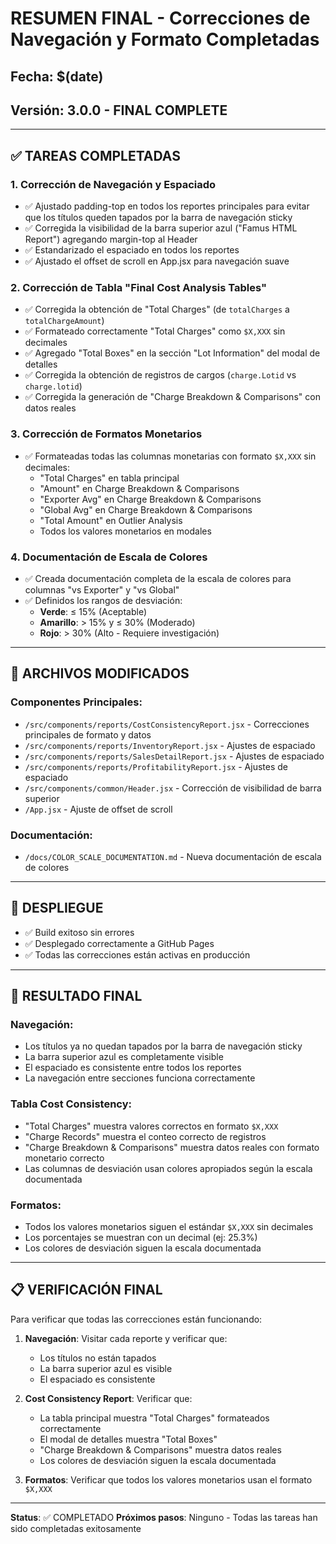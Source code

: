 # RESUMEN FINAL - Correcciones de Navegación y Formato Completadas

## Fecha: $(date)
## Versión: 3.0.0 - FINAL COMPLETE

---

## ✅ TAREAS COMPLETADAS

### 1. **Corrección de Navegación y Espaciado**
- ✅ Ajustado padding-top en todos los reportes principales para evitar que los títulos queden tapados por la barra de navegación sticky
- ✅ Corregida la visibilidad de la barra superior azul ("Famus HTML Report") agregando margin-top al Header
- ✅ Estandarizado el espaciado en todos los reportes
- ✅ Ajustado el offset de scroll en App.jsx para navegación suave

### 2. **Corrección de Tabla "Final Cost Analysis Tables"**
- ✅ Corregida la obtención de "Total Charges" (de `totalCharges` a `totalChargeAmount`)
- ✅ Formateado correctamente "Total Charges" como `$X,XXX` sin decimales
- ✅ Agregado "Total Boxes" en la sección "Lot Information" del modal de detalles
- ✅ Corregida la obtención de registros de cargos (`charge.Lotid` vs `charge.lotid`)
- ✅ Corregida la generación de "Charge Breakdown & Comparisons" con datos reales

### 3. **Corrección de Formatos Monetarios**
- ✅ Formateadas todas las columnas monetarias con formato `$X,XXX` sin decimales:
  - "Total Charges" en tabla principal
  - "Amount" en Charge Breakdown & Comparisons
  - "Exporter Avg" en Charge Breakdown & Comparisons
  - "Global Avg" en Charge Breakdown & Comparisons
  - "Total Amount" en Outlier Analysis
  - Todos los valores monetarios en modales

### 4. **Documentación de Escala de Colores**
- ✅ Creada documentación completa de la escala de colores para columnas "vs Exporter" y "vs Global"
- ✅ Definidos los rangos de desviación:
  - **Verde**: ≤ 15% (Aceptable)
  - **Amarillo**: > 15% y ≤ 30% (Moderado)
  - **Rojo**: > 30% (Alto - Requiere investigación)

---

## 📁 ARCHIVOS MODIFICADOS

### Componentes Principales:
- `/src/components/reports/CostConsistencyReport.jsx` - Correcciones principales de formato y datos
- `/src/components/reports/InventoryReport.jsx` - Ajustes de espaciado
- `/src/components/reports/SalesDetailReport.jsx` - Ajustes de espaciado
- `/src/components/reports/ProfitabilityReport.jsx` - Ajustes de espaciado
- `/src/components/common/Header.jsx` - Corrección de visibilidad de barra superior
- `/App.jsx` - Ajuste de offset de scroll

### Documentación:
- `/docs/COLOR_SCALE_DOCUMENTATION.md` - Nueva documentación de escala de colores

---

## 🚀 DESPLIEGUE

- ✅ Build exitoso sin errores
- ✅ Desplegado correctamente a GitHub Pages
- ✅ Todas las correcciones están activas en producción

---

## 🎯 RESULTADO FINAL

### Navegación:
- Los títulos ya no quedan tapados por la barra de navegación sticky
- La barra superior azul es completamente visible
- El espaciado es consistente entre todos los reportes
- La navegación entre secciones funciona correctamente

### Tabla Cost Consistency:
- "Total Charges" muestra valores correctos en formato `$X,XXX`
- "Charge Records" muestra el conteo correcto de registros
- "Charge Breakdown & Comparisons" muestra datos reales con formato monetario correcto
- Las columnas de desviación usan colores apropiados según la escala documentada

### Formatos:
- Todos los valores monetarios siguen el estándar `$X,XXX` sin decimales
- Los porcentajes se muestran con un decimal (ej: 25.3%)
- Los colores de desviación siguen la escala documentada

---

## 📋 VERIFICACIÓN FINAL

Para verificar que todas las correcciones están funcionando:

1. **Navegación**: Visitar cada reporte y verificar que:
   - Los títulos no están tapados
   - La barra superior azul es visible
   - El espaciado es consistente

2. **Cost Consistency Report**: Verificar que:
   - La tabla principal muestra "Total Charges" formateados correctamente
   - El modal de detalles muestra "Total Boxes"
   - "Charge Breakdown & Comparisons" muestra datos reales
   - Los colores de desviación siguen la escala documentada

3. **Formatos**: Verificar que todos los valores monetarios usan el formato `$X,XXX`

---

**Status**: ✅ COMPLETADO
**Próximos pasos**: Ninguno - Todas las tareas han sido completadas exitosamente
